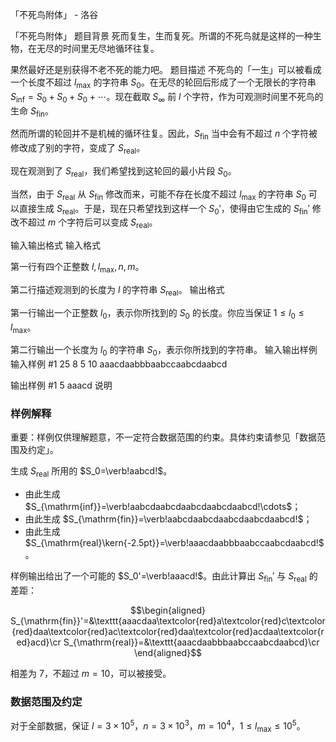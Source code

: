



「不死鸟附体」 - 洛谷














「不死鸟附体」
题目背景
死而复生，生而复死。所谓的不死鸟就是这样的一种生物，在无尽的时间里无尽地循环往复。

果然最好还是别获得不老不死的能力吧。
题目描述
不死鸟的「一生」可以被看成一个长度不超过 $l_{\max}$ 的字符串 $S_0$。在无尽的轮回后形成了一个无限长的字符串 $S_{\mathrm{inf}}=S_0+S_0+S_0+\cdots$。现在截取 $S_{\infty}$ 前 $l$ 个字符，作为可观测时间里不死鸟的生命 $S_{\mathrm{fin}}$。

然而所谓的轮回并不是机械的循环往复。因此，$S_\mathrm{fin}$ 当中会有不超过 $n$ 个字符被修改成了别的字符，变成了 $S_{\mathrm{real}}$。

现在观测到了 $S_{\mathrm{real}}$，我们希望找到这轮回的最小片段 $S_0$。

当然，由于 $S_{\mathrm{real}}$ 从 $S_{\mathrm{fin}}$ 修改而来，可能不存在长度不超过 $l_{\max}$ 的字符串 $S_0$ 可以直接生成 $S_{\mathrm{real}}$。于是，现在只希望找到这样一个 $S_0'$，使得由它生成的 $S_\mathrm{fin}'$ 修改不超过 $m$ 个字符后可以变成 $S_{\mathrm{real}}$。

输入输出格式
输入格式

第一行有四个正整数 $l,l_{\max},n,m$。

第二行描述观测到的长度为 $l$ 的字符串 $S_{\mathrm{real}}$。
输出格式

第一行输出一个正整数 $l_0$，表示你所找到的 $S_0$ 的长度。你应当保证 $1\le l_0\le l_{\max}$。

第二行输出一个长度为 $l_0$ 的字符串 $S_0$，表示你所找到的字符串。
输入输出样例
输入样例 #1
25 8 5 10
aaacdaabbbaabccaabcdaabcd

输出样例 #1
5
aaacd
说明
### 样例解释

重要：样例仅供理解题意，不一定符合数据范围的约束。具体约束请参见「数据范围及约定」。

生成 $S_{\mathrm{real}}$ 所用的 $S_0=\verb!aabcd!$。

- 由此生成 $S_{\mathrm{inf}}=\verb!aabcdaabcdaabcdaabcdaabcd!\cdots$；
- 由此生成 $S_{\mathrm{fin}}=\verb!aabcdaabcdaabcdaabcdaabcd!$；
- 由此生成 $S_{\mathrm{real}\kern{-2.5pt}}=\verb!aaacdaabbbaabccaabcdaabcd!$。

样例输出给出了一个可能的 $S_0'=\verb!aaacd!$。由此计算出 $S_{\mathrm{fin}}'$ 与 $S_{\mathrm{real}}$ 的差距：

$$\begin{aligned}
S_{\mathrm{fin}}'=&\texttt{aaacdaa\textcolor{red}a\textcolor{red}c\textcolor{red}daa\textcolor{red}ac\textcolor{red}daa\textcolor{red}acdaa\textcolor{red}acd}\cr
S_{\mathrm{real}}=&\texttt{aaacdaabbbaabccaabcdaabcd}\cr
\end{aligned}$$

相差为 $7$，不超过 $m=10$，可以被接受。

### 数据范围及约定

对于全部数据，保证 $l=3\times 10^5$，$n=3\times 10^3$，$m=10^4$，$1\le l_{\max} \le 10^5$。






